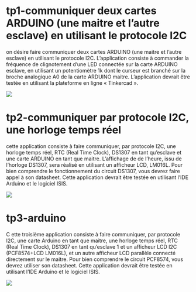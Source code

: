 
# tp1-communiquer deux cartes ARDUINO (une maitre et l’autre esclave) en utilisant le protocole I2C

on désire faire communiquer deux cartes ARDUINO (une maitre et l’autre esclave) en utilisant le protocole I2C. L’application
consiste à commander la fréquence de clignotement d’une LED connectée sur la carte
ARDUINO esclave, en utilisant un potentiomètre 1k dont le curseur est branché sur la
broche analogique A0 de la carte ARDUINO maitre.
L’application devrait être testée en utilisant la plateforme en ligne « Tinkercad ».

<img src="images/app1"></img>

# tp2-communiquer par protocole I2C, une horloge temps réel

cette  application consiste à faire communiquer, par protocole I2C, une horloge temps réel, RTC (Real Time Clock),
DS1307 en tant qu’esclave et une carte ARDUINO en tant que maitre. L’affichage de
de l’heure, issu de l’horloge DS1307, sera réalisé en utilisant un afficheur LCD, LM016L.
Pour bien comprendre le fonctionnement du circuit DS1307, vous devrez faire appel à
son datasheet.
Cette application devrait être testée en utilisant l’IDE Arduino et le logiciel ISIS.

<img src="images/app2"></img>

# tp3-arduino

C ette troisième application consiste à faire
communiquer, par protocole I2C, une carte Arduino en tant que maitre, une horloge
temps réel, RTC (Real Time Clock), DS1307 en tant qu’esclave 1 et un afficheur LCD
I2C (PCF8574+LCD LM016L), et un autre afficheur LCD parallèle connecté directement
sur le maitre. Pour bien comprendre le circuit PCF8574, vous devrez utiliser son
datasheet.
Cette application devrait être testée en utilisant l’IDE Arduino et le logiciel ISIS.

<img src="images/app3"></img>